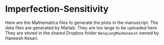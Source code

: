 # Imperfection-Sensitivity


Here are the Mathematica files to generate the plots in the manuscript. The data files are generated by Matlab. They are too large to be uploaded here. 
They are stored in the shared Dropbox folder `WenqiangMaxHaneesh` owned by Haneesh Kesari. 
